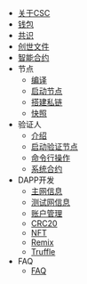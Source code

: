 - [关于CSC](/introduction.md)
- [钱包](/wallet.md)
- [共识](/consensus.md)
- [创世文件](/genesis.md)
- [智能合约](https://docs.soliditylang.org/en/latest/)
- 节点
  - [编译](/node_compile.md)
  - [启动节点](/node_run.md)
  - [搭建私链](/node_private_chain.md)
  - [快照](/snapshot.md)
- 验证人
  - [介绍](/validator_intro.md)
  - [启动验证节点](/validator_guide.md)
  - [命令行操作](/validator_cli.md)
  - [系统合约](/genesis_contract.md)
- DAPP开发
  - [主网信息](/mainnet.md)
  - [测试网信息](/testnet.md)
  - [账户管理](/wallet_manage.md)
  - [CRC20](/crc20.md)
  - [NFT](/nft.md)
  - [Remix](/contract_remix.md)
  - [Truffle](/contract_truffle.md)
- FAQ
  - [FAQ](/faq.md)
